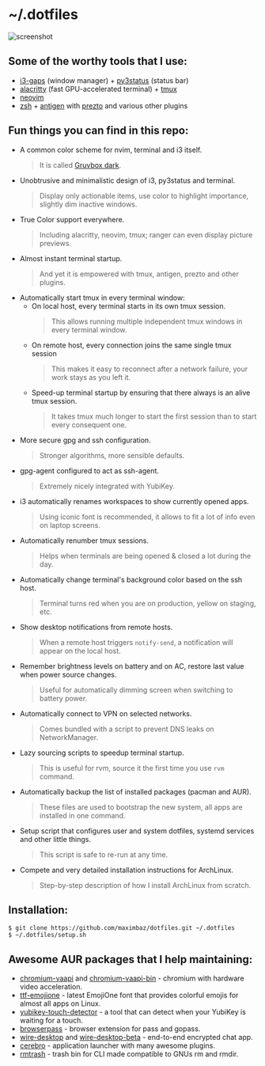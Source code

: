 # ~/.dotfiles

![screenshot](https://user-images.githubusercontent.com/1177900/33524775-24237df6-d823-11e7-88d0-2f28b0de3b41.png)

## Some of the worthy tools that I use:

- [i3-gaps](https://github.com/Airblader/i3) (window manager) + [py3status](https://github.com/ultrabug/py3status) (status bar)
- [alacritty](https://github.com/jwilm/alacritty) (fast GPU-accelerated terminal) + [tmux](https://github.com/tmux/tmux)
- [neovim](https://github.com/neovim/neovim)
- [zsh](https://www.zsh.org) + [antigen](https://github.com/zsh-users/antigen) with [prezto](https://github.com/sorin-ionescu/prezto) and various other plugins

## Fun things you can find in this repo:

- A common color scheme for nvim, terminal and i3 itself.
  > It is called [Gruvbox dark](https://github.com/morhetz/gruvbox).
- Unobtrusive and minimalistic design of i3, py3status and terminal.
  > Display only actionable items, use color to highlight importance, slightly dim inactive windows.
- True Color support everywhere.
  > Including alacritty, neovim, tmux; ranger can even display picture previews.
- Almost instant terminal startup.
  > And yet it is empowered with tmux, antigen, prezto and other plugins.
- Automatically start tmux in every terminal window:
  - On local host, every terminal starts in its own tmux session.
    > This allows running multiple independent tmux windows in every terminal window.
  - On remote host, every connection joins the same single tmux session
    > This makes it easy to reconnect after a network failure, your work stays as you left it.
  - Speed-up terminal startup by ensuring that there always is an alive tmux session.
    > It takes tmux much longer to start the first session than to start every consequent one.
- More secure gpg and ssh configuration.
  > Stronger algorithms, more sensible defaults.
- gpg-agent configured to act as ssh-agent.
  > Extremely nicely integrated with YubiKey.
- i3 automatically renames workspaces to show currently opened apps.
  > Using iconic font is recommended, it allows to fit a lot of info even on laptop screens.
- Automatically renumber tmux sessions.
  > Helps when terminals are being opened & closed a lot during the day.
- Automatically change terminal's background color based on the ssh host.
  > Terminal turns red when you are on production, yellow on staging, etc.
- Show desktop notifications from remote hosts.
  > When a remote host triggers `notify-send`, a notification will appear on the local host.
- Remember brightness levels on battery and on AC, restore last value when power source changes.
  > Useful for automatically dimming screen when switching to battery power.
- Automatically connect to VPN on selected networks.
  > Comes bundled with a script to prevent DNS leaks on NetworkManager.
- Lazy sourcing scripts to speedup terminal startup.
  > This is useful for rvm, source it the first time you use `rvm` command.
- Automatically backup the list of installed packages (pacman and AUR).
  > These files are used to bootstrap the new system, all apps are installed in one command.
- Setup script that configures user and system dotfiles, systemd services and other little things.
  > This script is safe to re-run at any time.
- Compete and very detailed installation instructions for ArchLinux.
  > Step-by-step description of how I install ArchLinux from scratch.

## Installation:

```
$ git clone https://github.com/maximbaz/dotfiles.git ~/.dotfiles
$ ~/.dotfiles/setup.sh
```

## Awesome AUR packages that I help maintaining:

- [chromium-vaapi](https://aur.archlinux.org/packages/chromium-vaapi) and [chromium-vaapi-bin](https://aur.archlinux.org/packages/chromium-vaapi-bin) - chromium with hardware video acceleration.
- [ttf-emojione](https://aur.archlinux.org/packages/ttf-emojione) - latest EmojiOne font that provides colorful emojis for almost all apps on Linux.
- [yubikey-touch-detector](https://aur.archlinux.org/packages/yubikey-touch-detector) - a tool that can detect when your YubiKey is waiting for a touch.
- [browserpass](https://aur.archlinux.org/packages/browserpass) - browser extension for pass and gopass.
- [wire-desktop](https://aur.archlinux.org/packages/wire-desktop) and [wire-desktop-beta](https://aur.archlinux.org/packages/wire-desktop-beta) - end-to-end encrypted chat app.
- [cerebro](https://aur.archlinux.org/packages/cerebro) - application launcher with many awesome plugins.
- [rmtrash](https://aur.archlinux.org/packages/rmtrash) - trash bin for CLI made compatible to GNUs rm and rmdir.
